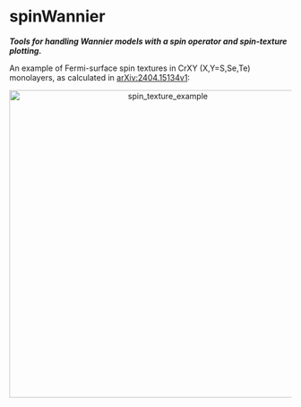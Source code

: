 # spinWannier
**<i>Tools for handling Wannier models with a spin operator and spin-texture plotting.</i>**

An example of Fermi-surface spin textures in CrXY (X,Y=S,Se,Te) monolayers, as calculated in [arXiv:2404.15134v1](https://arxiv.org/abs/2404.15134):
<center><img src="https://github.com/user-attachments/assets/5204849c-0fa1-419f-9955-6c55c014babe" alt="spin_texture_example" width="550" /></center>
